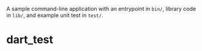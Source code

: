 A sample command-line application with an entrypoint in `bin/`, library code
in `lib/`, and example unit test in `test/`.
# dart_test

